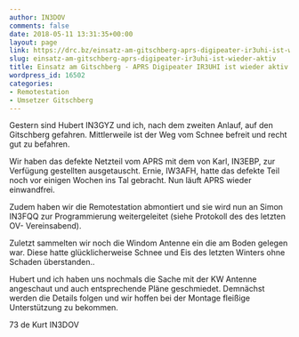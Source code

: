 ```yaml
---
author: IN3DOV
comments: false
date: 2018-05-11 13:31:35+00:00
layout: page
link: https://drc.bz/einsatz-am-gitschberg-aprs-digipeater-ir3uhi-ist-wieder-aktiv/
slug: einsatz-am-gitschberg-aprs-digipeater-ir3uhi-ist-wieder-aktiv
title: Einsatz am Gitschberg - APRS Digipeater IR3UHI ist wieder aktiv.
wordpress_id: 16502
categories:
- Remotestation
- Umsetzer Gitschberg
---
```


Gestern sind Hubert IN3GYZ und ich, nach dem zweiten Anlauf, auf den Gitschberg gefahren. Mittlerweile ist der Weg vom Schnee befreit und recht gut zu befahren.

Wir haben das defekte Netzteil vom APRS mit dem von Karl, IN3EBP, zur Verfügung gestellten ausgetauscht. Ernie, IW3AFH, hatte das defekte Teil noch vor einigen Wochen ins Tal gebracht. Nun läuft APRS wieder einwandfrei.

Zudem haben wir die Remotestation abmontiert und sie wird nun an Simon IN3FQQ zur Programmierung weitergeleitet (siehe Protokoll des des letzten OV- Vereinsabend).

Zuletzt sammelten wir noch die Windom Antenne ein die am Boden gelegen war. Diese hatte glücklicherweise Schnee und Eis des letzten Winters ohne Schaden überstanden..

Hubert und ich haben uns nochmals die Sache mit der KW Antenne angeschaut und auch entsprechende Pläne geschmiedet. Demnächst werden die Details folgen und wir hoffen bei der Montage fleißige Unterstützung zu bekommen.

73 de Kurt IN3DOV
